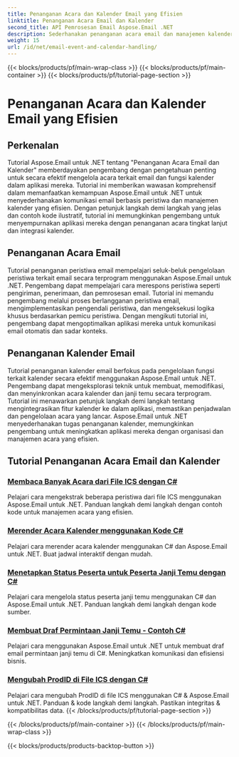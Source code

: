 ```yaml
---
title: Penanganan Acara dan Kalender Email yang Efisien
linktitle: Penanganan Acara Email dan Kalender
second_title: API Pemrosesan Email Aspose.Email .NET
description: Sederhanakan penanganan acara email dan manajemen kalender dengan tutorial Aspose.Email untuk .NET. Pelajari cara mengotomatiskan acara email dan mengintegrasikan fungsi kalender dengan lancar.
weight: 15
url: /id/net/email-event-and-calendar-handling/
---
```


{{< blocks/products/pf/main-wrap-class >}}
{{< blocks/products/pf/main-container >}}
{{< blocks/products/pf/tutorial-page-section >}}

# Penanganan Acara dan Kalender Email yang Efisien


## Perkenalan

Tutorial Aspose.Email untuk .NET tentang "Penanganan Acara Email dan Kalender" memberdayakan pengembang dengan pengetahuan penting untuk secara efektif mengelola acara terkait email dan fungsi kalender dalam aplikasi mereka. Tutorial ini memberikan wawasan komprehensif dalam memanfaatkan kemampuan Aspose.Email untuk .NET untuk menyederhanakan komunikasi email berbasis peristiwa dan manajemen kalender yang efisien. Dengan petunjuk langkah demi langkah yang jelas dan contoh kode ilustratif, tutorial ini memungkinkan pengembang untuk menyempurnakan aplikasi mereka dengan penanganan acara tingkat lanjut dan integrasi kalender.

## Penanganan Acara Email

Tutorial penanganan peristiwa email mempelajari seluk-beluk pengelolaan peristiwa terkait email secara terprogram menggunakan Aspose.Email untuk .NET. Pengembang dapat mempelajari cara merespons peristiwa seperti pengiriman, penerimaan, dan pemrosesan email. Tutorial ini memandu pengembang melalui proses berlangganan peristiwa email, mengimplementasikan pengendali peristiwa, dan mengeksekusi logika khusus berdasarkan pemicu peristiwa. Dengan mengikuti tutorial ini, pengembang dapat mengoptimalkan aplikasi mereka untuk komunikasi email otomatis dan sadar konteks.

## Penanganan Kalender Email

Tutorial penanganan kalender email berfokus pada pengelolaan fungsi terkait kalender secara efektif menggunakan Aspose.Email untuk .NET. Pengembang dapat mengeksplorasi teknik untuk membuat, memodifikasi, dan menyinkronkan acara kalender dan janji temu secara terprogram. Tutorial ini menawarkan petunjuk langkah demi langkah tentang mengintegrasikan fitur kalender ke dalam aplikasi, memastikan penjadwalan dan pengelolaan acara yang lancar. Aspose.Email untuk .NET menyederhanakan tugas penanganan kalender, memungkinkan pengembang untuk meningkatkan aplikasi mereka dengan organisasi dan manajemen acara yang efisien.

## Tutorial Penanganan Acara Email dan Kalender

### [Membaca Banyak Acara dari File ICS dengan C#](./reading-multiple-events-from-ics-files-with-csharp/)
Pelajari cara mengekstrak beberapa peristiwa dari file ICS menggunakan Aspose.Email untuk .NET. Panduan langkah demi langkah dengan contoh kode untuk manajemen acara yang efisien.
### [Merender Acara Kalender menggunakan Kode C#](./rendering-calendar-events-using-csharp-code/)
Pelajari cara merender acara kalender menggunakan C# dan Aspose.Email untuk .NET. Buat jadwal interaktif dengan mudah.
### [Menetapkan Status Peserta untuk Peserta Janji Temu dengan C#](./setting-participant-status-for-appointment-attendees-with-csharp/)
Pelajari cara mengelola status peserta janji temu menggunakan C# dan Aspose.Email untuk .NET. Panduan langkah demi langkah dengan kode sumber.
### [Membuat Draf Permintaan Janji Temu - Contoh C#](./crafting-a-draft-appointment-request-csharp-example/)
Pelajari cara menggunakan Aspose.Email untuk .NET untuk membuat draf email permintaan janji temu di C#. Meningkatkan komunikasi dan efisiensi bisnis.
### [Mengubah ProdID di File ICS dengan C#](./altering-prodid-in-ics-files-with-csharp/)
Pelajari cara mengubah ProdID di file ICS menggunakan C# & Aspose.Email untuk .NET. Panduan & kode langkah demi langkah. Pastikan integritas & kompatibilitas data. 
{{< /blocks/products/pf/tutorial-page-section >}}

{{< /blocks/products/pf/main-container >}}
{{< /blocks/products/pf/main-wrap-class >}}

{{< blocks/products/products-backtop-button >}}
